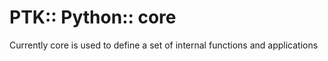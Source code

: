 # PTK:: Python:: core

Currently core is used to define a set of internal functions and applications